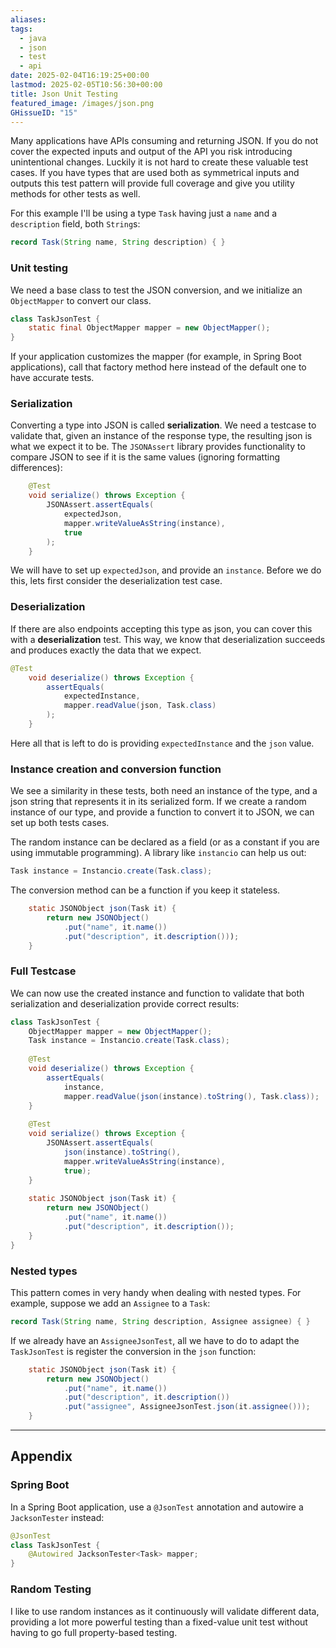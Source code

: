 ```yaml
---
aliases: 
tags:
  - java
  - json
  - test
  - api
date: 2025-02-04T16:19:25+00:00
lastmod: 2025-02-05T10:56:30+00:00
title: Json Unit Testing
featured_image: /images/json.png
GHissueID: "15"
---
```

Many applications have APIs consuming and returning JSON. If you do not cover the expected inputs and output of the API you risk introducing unintentional changes. Luckily it is not hard to create these valuable test cases.
If you have types that are used both as symmetrical inputs and outputs this test pattern will provide full coverage and give you utility methods for other tests as well.

For this example I'll be using a type `Task` having just a `name` and a `description` field, both `String`s:
```java
record Task(String name, String description) { }
```

### Unit testing
We need a base class to test the JSON conversion, and we initialize an `ObjectMapper` to convert our class.
```java
class TaskJsonTest { 
    static final ObjectMapper mapper = new ObjectMapper();
}
```
 If your application customizes the mapper (for example, in Spring Boot applications), call that factory method here instead of the default one to have accurate tests.
### Serialization
Converting a type into JSON is called **serialization**. We need a testcase to validate that, given an instance of the response type, the resulting json is what we expect it to be. The `JSONAssert` library provides functionality to compare JSON to see if it is the same values (ignoring formatting differences):
```java
    @Test  
    void serialize() throws Exception {  
        JSONAssert.assertEquals(  
            expectedJson,  
            mapper.writeValueAsString(instance),  
            true  
        );  
    }  
```

We will have to set up `expectedJson`, and provide an `instance`. Before we do this, lets first consider the deserialization test case.
### Deserialization
If there are also endpoints accepting this type as json, you can cover this with a **deserialization** test. This way, we know that deserialization succeeds and produces exactly the data that we expect.

```java
@Test  
    void deserialize() throws Exception {  
        assertEquals(  
            expectedInstance,  
            mapper.readValue(json, Task.class)  
        );  
    }
```

Here all that is left to do is providing `expectedInstance` and the `json` value. 
### Instance creation and conversion function
We see a similarity in these tests, both need an instance of the type, and a json string that represents it in its serialized form. If we create a random instance of our type, and provide a function to convert it to JSON, we can set up both tests cases.

The random instance can be declared as a field (or as a constant if you are using immutable programming). A library like `instancio` can help us out:
```java
Task instance = Instancio.create(Task.class);
```
The conversion method can be a function if you keep it stateless.
```java
    static JSONObject json(Task it) {  
        return new JSONObject()  
            .put("name", it.name())  
            .put("description", it.description()));  
    }
```

### Full Testcase
We can now use the created instance and function to validate that both serialization and deserialization provide correct results:
```java
class TaskJsonTest {  
    ObjectMapper mapper = new ObjectMapper();  
    Task instance = Instancio.create(Task.class);  
  
    @Test  
    void deserialize() throws Exception {  
        assertEquals(  
            instance,  
            mapper.readValue(json(instance).toString(), Task.class));  
    }  
  
    @Test  
    void serialize() throws Exception {  
        JSONAssert.assertEquals(  
            json(instance).toString(),  
            mapper.writeValueAsString(instance),  
            true);  
    }  
  
    static JSONObject json(Task it) {  
        return new JSONObject()  
            .put("name", it.name())  
            .put("description", it.description());  
    }
}
```
### Nested types
This pattern comes in very handy when dealing with nested types. For example, suppose we add an `Assignee` to a `Task`:
```java
record Task(String name, String description, Assignee assignee) { }
```
If we already have an `AssigneeJsonTest`, all we have to do to adapt the `TaskJsonTest` is register the conversion in the `json` function:
```java
    static JSONObject json(Task it) {  
        return new JSONObject()  
            .put("name", it.name())  
            .put("description", it.description())
            .put("assignee", AssigneeJsonTest.json(it.assignee()));  
    }
```


---
## Appendix

### Spring Boot
In a Spring Boot application, use a `@JsonTest` annotation and autowire a `JacksonTester` instead:
```java
@JsonTest
class TaskJsonTest {
    @Autowired JacksonTester<Task> mapper;
}
```

### Random Testing
I like to use random instances as it continuously will validate different data, providing a lot more powerful testing than a fixed-value unit test without having to go full property-based testing.

